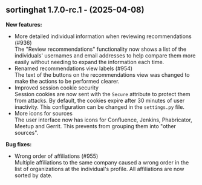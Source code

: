 ## sortinghat 1.7.0-rc.1 - (2025-04-08)

**New features:**

 * More detailed individual information  when reviewing recommendations (#936)\
   The "Review recommendations" functionality now shows a list of the
   individuals' usernames and email addresses to help compare them more
   easily without needing to expand the information each time.
 * Renamed recommendations view labels (#954)\
   The text of the buttons on the recommendations view was changed to
   make the actions to be performed clearer.
 * Improved session cookie security\
   Session cookies are now sent with the `Secure` attribute to protect
   them from attacks. By default, the cookies expire after 30 minutes of
   user inactivity. This configuration can be changed in the
   `settings.py` file.
 * More icons for sources\
   The user interface now has icons for Confluence, Jenkins, Phabricator,
   Meetup and Gerrit. This prevents from grouping them into "other
   sources".

**Bug fixes:**

 * Wrong order of affiliations (#955)\
   Multiple affiliations to the same company caused a wrong order in the
   list of organizations at the individual's profile. All affiliations
   are now sorted by date.

